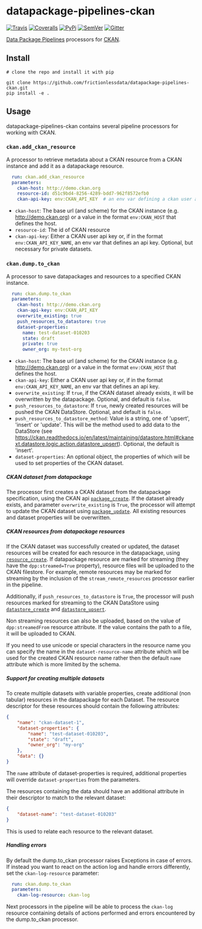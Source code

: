 # datapackage-pipelines-ckan

[![Travis](https://img.shields.io/travis/frictionlessdata/datapackage-pipelines-ckan/master.svg)](https://travis-ci.org/frictionlessdata/datapackage-pipelines-ckan)
[![Coveralls](http://img.shields.io/coveralls/frictionlessdata/datapackage-pipelines-ckan/master.svg)](https://coveralls.io/r/frictionlessdata/datapackage-pipelines-ckan?branch=master)
[![PyPi](https://img.shields.io/pypi/v/datapackage-pipelines-ckan.svg)](https://pypi.python.org/pypi/datapackage-pipelines-ckan)
[![SemVer](https://img.shields.io/badge/versions-SemVer-brightgreen.svg)](http://semver.org/)
[![Gitter](https://img.shields.io/gitter/room/frictionlessdata/chat.svg)](https://gitter.im/frictionlessdata/chat)

[Data Package Pipelines](https://github.com/frictionlessdata/datapackage-pipelines) processors for [CKAN](https://ckan.org/).


## Install

```
# clone the repo and install it with pip

git clone https://github.com/frictionlessdata/datapackage-pipelines-ckan.git
pip install -e .
```


## Usage

datapackage-pipelines-ckan contains several pipeline processors for working with CKAN.

### `ckan.add_ckan_resource`

A processor to retrieve metadata about a CKAN resource from a CKAN instance and add it as a datapackage resource.

```yaml
  run: ckan.add_ckan_resource
  parameters:
    ckan-host: http://demo.ckan.org
    resource-id: d51c9bd4-8256-4289-bdd7-962f8572efb0
    ckan-api-key: env:CKAN_API_KEY  # an env var defining a ckan user api key
```

- `ckan-host`: The base url (and scheme) for the CKAN instance (e.g. http://demo.ckan.org) or a value in the format `env:CKAN_HOST` that defines the host.
- `resource-id`: The id of CKAN resource
- `ckan-api-key`: Either a CKAN user api key or, if in the format `env:CKAN_API_KEY_NAME`, an env var that defines an api key. Optional, but necessary for private datasets.

### `ckan.dump.to_ckan`

A processor to save datapackages and resources to a specified CKAN instance.

```yaml
  run: ckan.dump.to_ckan
  parameters:
    ckan-host: http://demo.ckan.org
    ckan-api-key: env:CKAN_API_KEY
    overwrite_existing: true
    push_resources_to_datastore: true
    dataset-properties:
      name: test-dataset-010203
      state: draft
      private: true
      owner_org: my-test-org
```

- `ckan-host`: The base url (and scheme) for the CKAN instance (e.g. http://demo.ckan.org) or a value in the format `env:CKAN_HOST` that defines the host.
- `ckan-api-key`: Either a CKAN user api key or, if in the format `env:CKAN_API_KEY_NAME`, an env var that defines an api key.
- `overwrite_existing`: If `true`, if the CKAN dataset already exists, it will be overwritten by the datapackage. Optional, and default is `false`.
- `push_resources_to_datastore`: If `true`, newly created resources will be pushed the CKAN DataStore. Optional, and default is `false`.
- `push_resources_to_datastore_method`: Value is a string, one of 'upsert', 'insert' or 'update'. This will be the method used to add data to the DataStore (see https://ckan.readthedocs.io/en/latest/maintaining/datastore.html#ckanext.datastore.logic.action.datastore_upsert). Optional, the default is 'insert'.
- `dataset-properties`: An optional object, the properties of which will be used to set properties of the CKAN dataset.

##### CKAN dataset from datapackage

The processor first creates a CKAN dataset from the datapackage specification, using the CKAN api [`package_create`](http://docs.ckan.org/en/latest/api/#ckan.logic.action.create.package_create). If the dataset already exists, and parameter `overwrite_existing` is `True`, the processor will attempt to update the CKAN dataset using [`package_update`](http://docs.ckan.org/en/latest/api/#ckan.logic.action.update.package_update). All existing resources and dataset properties will be overwritten.

##### CKAN resources from datapackage resources

If the CKAN dataset was successfully created or updated, the dataset resources will be created for each resource in the datapackage, using [`resource_create`](http://docs.ckan.org/en/latest/api/#ckan.logic.action.create.resource_create). If datapackage resource are marked for streaming (they have the `dpp:streamed=True` property), resource files will be uploaded to the CKAN filestore. For example, remote resources may be marked for streaming by the inclusion of the `stream_remote_resources` processor earlier in the pipeline.

Additionally, if `push_resources_to_datastore` is `True`, the processor will push resources marked for streaming to the CKAN DataStore using [`datastore_create`](https://ckan.readthedocs.io/en/latest/maintaining/datastore.html#ckanext.datastore.logic.action.datastore_create) and [`datastore_upsert`](https://ckan.readthedocs.io/en/latest/maintaining/datastore.html#ckanext.datastore.logic.action.datastore_upsert).

Non streaming resources can also be uploaded, based on the value of `dpp:streamedFrom` resource attribute. If the
value contains the path to a file, it will be uploaded to CKAN.

If you need to use unicode or special characters in the resource name you can specify the name in
the `dataset-resource-name` attribute which will be used for the created CKAN resource name rather
then the default `name` attribute which is more limited by the schema.

##### Support for creating multiple datasets

To create multiple datasets with variable properties, create additional (non tabular) resources in the datapackage for each
Dataset. The resource descriptor for these resources should contain the following attributes:

```json
{
    "name": "ckan-dataset-1",
    "dataset-properties": {
        "name": "test-dataset-010203",
        "state": "draft",
        "owner_org": "my-org"
    },
    "data": {}
}
```

The `name` attribute of dataset-properties is required, additional properties will override `dataset-properties` from the parameters.

The resources containing the data should have an additional attribute in their descriptor to match to the relevant dataset:

```json
{
    "dataset-name": "test-dataset-010203"
}
```

This is used to relate each resource to the relevant dataset.

##### Handling errors

By default the dump.to_ckan processor raises Exceptions in case of errors. If instead you want to react on
the action log and handle errors differently, set the `ckan-log-resource` parameter:

```yaml
  run: ckan.dump.to_ckan
  parameters:
    ckan-log-resource: ckan-log
```

Next processors in the pipeline will be able to process the `ckan-log` resource containing details of actions
performed and errors encountered by the dump.to_ckan processor.
